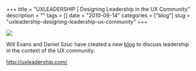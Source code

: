 +++
title = "UXLEADERSHIP | Designing Leadership in the UX Community"
description = ""
tags = []
date = "2010-06-14"
categories = ["blog"]
slug = "uxleadership-designing-leadership-ux-community"
+++



  <div class="notebook-screenshot"><a href="http://uxleadership.com/"><img src="//media.konigi.com/bluga/wt4c167f1d181e3_large.jpg"/></a></div><p>Will Evans and Daniel Szuc have created a new <a href="http://uxleadership.com/">blog</a> to discuss leadership in the context of the UX community.</p>

    
  <a href="http://uxleadership.com/">http://uxleadership.com/</a>

